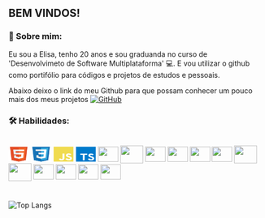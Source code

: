 ## BEM VINDOS!

### 📝 Sobre mim:

Eu sou a Elisa, tenho 20 anos e sou graduanda no curso de 'Desenvolvimeto de Software Multiplataforma' 💻.
E vou utilizar o github como portifólio para códigos e projetos de estudos e pessoais.

Abaixo deixo o link do meu Github para que possam conhecer um pouco mais dos meus projetos
[![GitHub](https://img.shields.io/badge/GitHub-ElisaaMartins-181717?style=for-the-badge&logo=github)](https://github.com/ElisaaMartins)

### 🛠️ Habilidades:

<div style="display: inline_block"><br>
  
  <img align="center" alt="" height="30" width="40" src="https://raw.githubusercontent.com/devicons/devicon/master/icons/html5/html5-original.svg">
  <img align="center" alt="" height="30" width="40" src="https://raw.githubusercontent.com/devicons/devicon/master/icons/css3/css3-original.svg">
  <img align="center" alt="" height="30" width="40" src="https://raw.githubusercontent.com/devicons/devicon/master/icons/javascript/javascript-plain.svg">
  <img align="center" alt="" height="30" width="40" src="https://raw.githubusercontent.com/devicons/devicon/master/icons/typescript/typescript-plain.svg">

  <img align="center" alt="" height="30" width="40" src="https://cdn.jsdelivr.net/gh/devicons/devicon/icons/nodejs/nodejs-original.svg" />
  <img align="center" alt="" height="35" width="45" src="https://cdn.jsdelivr.net/gh/devicons/devicon/icons/php/php-original.svg" />
  <img align="center" alt="" height="30" width="40" src="https://cdn.jsdelivr.net/gh/devicons/devicon/icons/react/react-original.svg" />
  <img align="center" alt="" height="30" width="40" src="https://cdn.jsdelivr.net/gh/devicons/devicon/icons/mysql/mysql-original.svg" />

  <img align="center" alt="" height="30" width="40" src="https://cdn.jsdelivr.net/gh/devicons/devicon/icons/git/git-original.svg" />
  <img align="center" alt="" height="30" width="40" src="https://cdn.jsdelivr.net/gh/devicons/devicon/icons/github/github-original.svg" />
  
  <img align="center" alt="" height="35" width="45" src="https://cdn.jsdelivr.net/gh/devicons/devicon/icons/bootstrap/bootstrap-original.svg" />
  <img align="center" alt="" height="35" width="45" src="https://cdn.jsdelivr.net/gh/devicons/devicon/icons/canva/canva-original.svg" />
  <img align="center" alt="" height="30" width="40" src="https://cdn.jsdelivr.net/gh/devicons/devicon/icons/figma/figma-original.svg" />
  <img align="center" alt="" height="30" width="40" src="https://cdn.jsdelivr.net/gh/devicons/devicon/icons/inkscape/inkscape-original.svg" />

  <img align="center" alt="" height="30" width="40" src="https://cdn.jsdelivr.net/gh/devicons/devicon/icons/slack/slack-original.svg" />
  <img align="center" alt="" height="30" width="40" src="https://cdn.jsdelivr.net/gh/devicons/devicon/icons/trello/trello-plain.svg" />

</div>

#

![Top Langs](https://github-readme-stats.vercel.app/api/top-langs/?username=ElisaaMartins&hide_progress=true)
